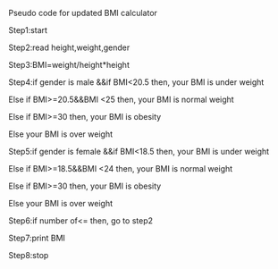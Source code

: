 Pseudo code for updated BMI calculator

Step1:start

Step2:read height,weight,gender

Step3:BMI=weight/height*height

Step4:if gender is male &&if BMI<20.5 then, your BMI is under weight

Else if BMI>=20.5&&BMI <25 then, your BMI is normal weight

Else if BMI>=30 then, your BMI is obesity

Else your BMI is over weight

Step5:if gender is female &&if BMI<18.5 then, your BMI is under weight

Else if BMI>=18.5&&BMI <24 then, your BMI is normal weight

Else if BMI>=30 then, your BMI is obesity

Else your BMI is over weight

Step6:if number of<= then, go to step2

Step7:print BMI

Step8:stop 
